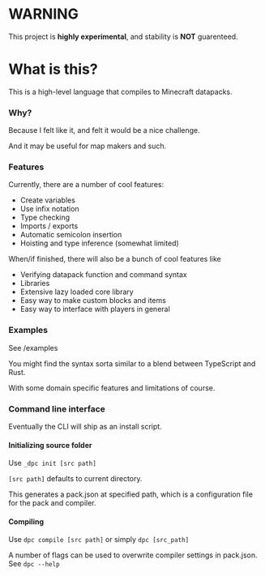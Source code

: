 # WARNING
This project is **highly experimental**, and stability is **NOT** guarenteed.

# What is this?
This is a high-level language that compiles to Minecraft datapacks.

### Why?
Because I felt like it, and felt it would be a nice challenge.

And it may be useful for map makers and such.

### Features
Currently, there are a number of cool features:
- Create variables
- Use infix notation
- Type checking
- Imports / exports
- Automatic semicolon insertion
- Hoisting and type inference (somewhat limited)

When/if finished, there will also be a bunch of cool features like
- Verifying datapack function and command syntax
- Libraries
- Extensive lazy loaded core library
- Easy way to make custom blocks and items
- Easy way to interface with players in general

### Examples
See /examples

You might find the syntax sorta similar to a blend between TypeScript and Rust.

With some domain specific features and limitations of course.

### Command line interface
Eventually the CLI will ship as an install script.

#### Initializing source folder
Use `_dpc init [src path]`

`[src path]` defaults to current directory.

This generates a pack.json at specified path,
which is a configuration file for the pack and compiler.

#### Compiling
Use `dpc compile [src path]` or simply `dpc [src_path]`

A number of flags can be used to overwrite compiler settings in pack.json. See `dpc --help`
